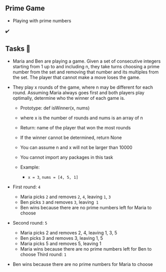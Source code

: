 ## Prime Game

- Playing with prime numbers

:heavy_check_mark:

## Tasks :page_with_curl:

- Maria and Ben are playing a game. Given a set of consecutive integers starting from 1 up to and including n, they take turns choosing a prime number from the set and removing that number and its multiples from the set. The player that cannot make a move loses the game.

- They play x rounds of the game, where n may be different for each round. Assuming Maria always goes first and both players play optimally, determine who the winner of each game is.

    - Prototype: def isWinner(x, nums)
    - where x is the number of rounds and nums is an array of n
    - Return: name of the player that won the most rounds
    - If the winner cannot be determined, return None
    - You can assume n and x will not be larger than 10000
    - You cannot import any packages in this task
    - Example:

        - `x = 3`, `nums = [4, 5, 1]`
- First round: `4`

    - Maria picks `2` and removes `2`, `4`, leaving `1`, `3`
    - Ben picks `3` and removes `3`, leaving` 1`
    - Ben wins because there are no prime numbers left for Maria to choose
- Second round: `5`

    - Maria picks 2 and removes 2, 4, leaving 1, 3, 5
    - Ben picks 3 and removes 3, leaving 1, 5
    - Maria picks 5 and removes 5, leaving 1
    - Maria wins because there are no prime numbers left for Ben to choose
Third round: `1`

- Ben wins because there are no prime numbers for Maria to choose
